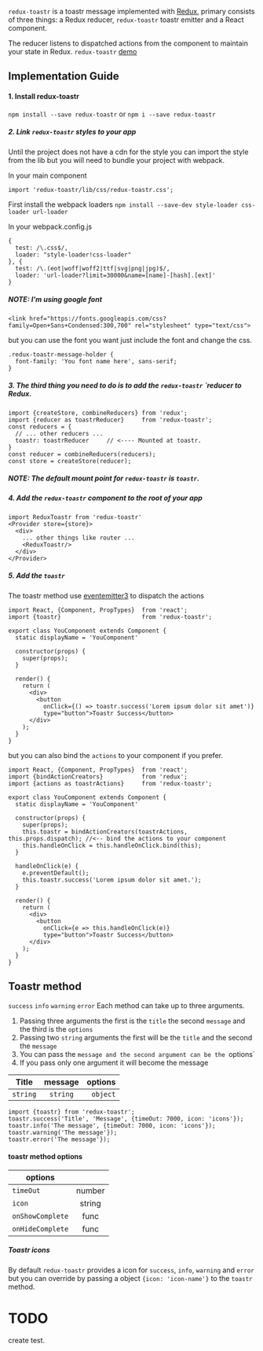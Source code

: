 `redux-toastr` is a toastr message implemented with [Redux](https://github.com/rackt/redux), primary consists of three things: a Redux reducer, `redux-toastr` toastr emitter and a React component.

The reducer listens to dispatched actions from the component to maintain your state in Redux.
`redux-toastr` [demo](http://diegoddox.github.io/redux-toastr/)

## Implementation Guide

#### 1. Install redux-toastr

`npm install --save redux-toastr` or `npm i --save redux-toastr`

##### 2. Link `redux-toastr` styles to your app
Until the project does not have a cdn for the style you can import the style from the lib but you will need to bundle your project with webpack.

In your main component
```
import 'redux-toastr/lib/css/redux-toastr.css';
```

First install the webpack loaders 
`npm install --save-dev style-loader css-loader url-loader`

In your webpack.config.js
```
{
  test: /\.css$/,
  loader: "style-loader!css-loader"
}, {
  test: /\.(eot|woff|woff2|ttf|svg|png|jpg)$/,
  loader: 'url-loader?limit=30000&name=[name]-[hash].[ext]'
}
```



##### NOTE: I'm using google font
```
<link href="https://fonts.googleapis.com/css?family=Open+Sans+Condensed:300,700" rel="stylesheet" type="text/css">
```
but you can use the font you want just include the font and change the css.

```
.redux-toastr-message-holder {
  font-family: 'You font name here', sans-serif;
}
```

##### 3. The third thing you need to do is to add the `redux-toastr` `reducer to Redux.

```
import {createStore, combineReducers} from 'redux';
import {reducer as toastrReducer}     from 'redux-toastr';
const reducers = {
  // ... other reducers ...
  toastr: toastrReducer     // <---- Mounted at toastr.
}
const reducer = combineReducers(reducers);
const store = createStore(reducer);
```

##### NOTE: The default mount point for `redux-toastr` is `toastr`.

##### 4. Add the `redux-toastr` component to the root of your app

```
import ReduxToastr from 'redux-toastr'
<Provider store={store}>
  <div>
    ... other things like router ...
    <ReduxToastr/>
  </div>
</Provider>
```

##### 5. Add the `toastr` 
The toastr method use [eventemitter3](https://github.com/primus/eventemitter3) to dispatch the actions

```
import React, {Component, PropTypes}  from 'react';
import {toastr}                       from 'redux-toastr';

export class YouComponent extends Component {
  static displayName = 'YouComponent'

  constructor(props) {
    super(props);
  }

  render() {
    return (
      <div>
        <button
          onClick={() => toastr.success('Lorem ipsum dolor sit amet')}
          type="button">Toastr Success</button>
      </div>
    );
  }
}
```

but you can also bind the `actions` to your component if you prefer.

```
import React, {Component, PropTypes}  from 'react';
import {bindActionCreators}           from 'redux';
import {actions as toastrActions}     from 'redux-toastr';

export class YouComponent extends Component {
  static displayName = 'YouComponent'

  constructor(props) {
    super(props);
    this.toastr = bindActionCreators(toastrActions, this.props.dispatch); //<-- bind the actions to your component
    this.handleOnClick = this.handleOnClick.bind(this);
  }

  handleOnClick(e) {
    e.preventDefault();
    this.toastr.success('Lorem ipsum dolor sit amet.');
  }

  render() {
    return (
      <div>
        <button
          onClick={e => this.handleOnClick(e)}
          type="button">Toastr Success</button>
      </div>
    );
  }
}
```

## Toastr method
`success` `info` `warning` `error`
Each method can take up to three arguments.

1. Passing three arguments the first is the `title` the second `message` and the third is the `options`
2. Passing two `string` arguments the first will be the `title` and the second the `message`
3. You can pass the `message and the second argument can be the `options`
4. If you pass only one argument it will become the message 

| Title     |message     | options   |
| ----------|:----------:| ---------:|
| `string`  | `string`   | `object`  |

```
import {toastr} from 'redux-toastr';
toastr.success('Title', 'Message', {timeOut: 7000, icon: 'icons'});
toastr.info('The message', {timeOut: 7000, icon: 'icons'});
toastr.warning('The message'});
toastr.error('The message'});
```

#### toastr method options
| options          |         |
| -----------------|:-------:|
| `timeOut`        | number  |
| `icon`           | string  |
| `onShowComplete` | func    |
| `onHideComplete` | func    |

##### Toastr icons
By default `redux-toastr` provides a icon for `success`, `info`, `warning` and `error`
but you can override by passing a object `{icon: 'icon-name'}` to the `toastr` method.

# TODO
create test.